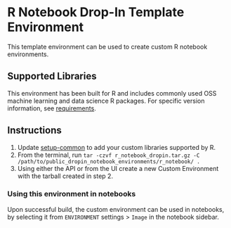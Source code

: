 # R Notebook Drop-In Template Environment

This template environment can be used to create custom R notebook environments.

## Supported Libraries

This environment has been built for R and includes commonly used OSS machine learning and data science R packages.
For specific version information, see [requirements](requirements.txt).

## Instructions

1. Update [setup-common](setup-common.R) to add your custom libraries supported by R.
2. From the terminal, run `tar -czvf r_notebook_dropin.tar.gz -C /path/to/public_dropin_notebook_environments/r_notebook/ .`
3. Using either the API or from the UI create a new Custom Environment with the tarball created in step 2.

### Using this environment in notebooks

Upon successful build, the custom environment can be used in notebooks, by selecting it 
from `ENVIRONMENT` settings > `Image` in the notebook sidebar.